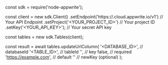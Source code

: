 const sdk = require('node-appwrite');

const client = new sdk.Client()
    .setEndpoint('https://<REGION>.cloud.appwrite.io/v1') // Your API Endpoint
    .setProject('<YOUR_PROJECT_ID>') // Your project ID
    .setKey('<YOUR_API_KEY>'); // Your secret API key

const tables = new sdk.Tables(client);

const result = await tables.updateUrlColumn(
    '<DATABASE_ID>', // databaseId
    '<TABLE_ID>', // tableId
    '', // key
    false, // required
    'https://example.com', // default
    '' // newKey (optional)
);
